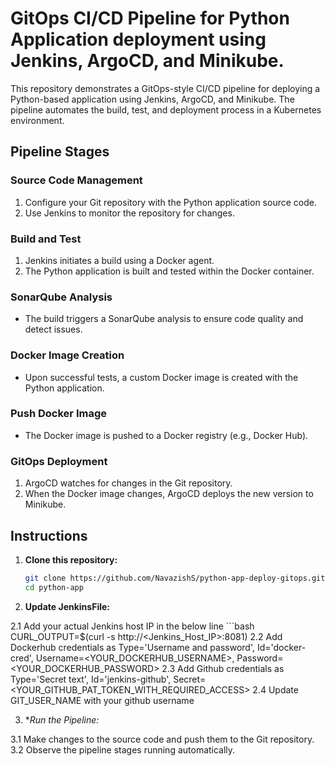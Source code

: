 # GitOps CI/CD Pipeline for Python Application deployment using Jenkins, ArgoCD, and Minikube.

This repository demonstrates a GitOps-style CI/CD pipeline for deploying a Python-based application using Jenkins, ArgoCD, and Minikube. The pipeline automates the build, test, and deployment process in a Kubernetes environment.


## Pipeline Stages

### Source Code Management

1. Configure your Git repository with the Python application source code.
2. Use Jenkins to monitor the repository for changes.

### Build and Test

1. Jenkins initiates a build using a Docker agent.
2. The Python application is built and tested within the Docker container.

### SonarQube Analysis

- The build triggers a SonarQube analysis to ensure code quality and detect issues.

### Docker Image Creation

- Upon successful tests, a custom Docker image is created with the Python application.

### Push Docker Image

- The Docker image is pushed to a Docker registry (e.g., Docker Hub).

### GitOps Deployment

1. ArgoCD watches for changes in the Git repository.
2. When the Docker image changes, ArgoCD deploys the new version to Minikube.

## Instructions

1. **Clone this repository:**

   ```bash
   git clone https://github.com/NavazishS/python-app-deploy-gitops.git
   cd python-app
2. **Update JenkinsFile:**
 
2.1 Add your actual Jenkins host IP in the below line
    ```bash
    CURL_OUTPUT=$(curl -s http://<Jenkins_Host_IP>:8081)
2.2 Add Dockerhub credentials as Type='Username and password', Id='docker-cred', Username=<YOUR_DOCKERHUB_USERNAME>, Password=<YOUR_DOCKERHUB_PASSWORD> 
2.3 Add Github credentials as Type='Secret text', Id='jenkins-github', Secret=<YOUR_GITHUB_PAT_TOKEN_WITH_REQUIRED_ACCESS>
2.4 Update GIT_USER_NAME  with your github username 


3. **Run the Pipeline:*

3.1 Make changes to the source code and push them to the Git repository.
3.2 Observe the pipeline stages running automatically.
